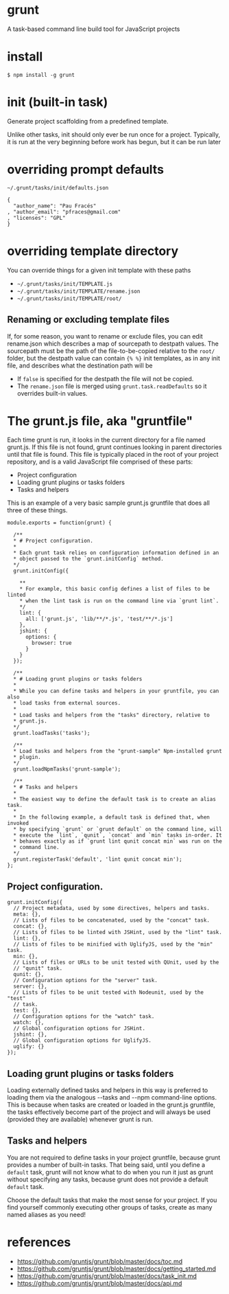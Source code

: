 # grunt

A task-based command line build tool for JavaScript projects

# install

    $ npm install -g grunt

# init (built-in task)

Generate project scaffolding from a predefined template.

Unlike other tasks, init should only ever be run once for a project. Typically,
it is run at the very beginning before work has begun, but it can be run later

# overriding prompt defaults

`~/.grunt/tasks/init/defaults.json`

    {
      "author_name": "Pau Fracés"
    , "author_email": "pfraces@gmail.com"
    , "licenses": "GPL"
    }

# overriding template directory

You can override things for a given init template with these paths

* `~/.grunt/tasks/init/TEMPLATE.js`
* `~/.grunt/tasks/init/TEMPLATE/rename.json`
* `~/.grunt/tasks/init/TEMPLATE/root/`

## Renaming or excluding template files

If, for some reason, you want to rename or exclude files, you can edit 
rename.json which describes a map of sourcepath to destpath values. The 
sourcepath must be the path of the file-to-be-copied relative to the `root/` 
folder, but the destpath value can contain `{% %}` init templates, as in any 
init file, and describes what the destination path will be

* If `false` is specified for the destpath the file will not be copied.
* The `rename.json` file is merged using `grunt.task.readDefaults` so it 
  overrides built-in values.

# The grunt.js file, aka "gruntfile"

Each time grunt is run, it looks in the current directory for a file named 
grunt.js. If this file is not found, grunt continues looking in parent 
directories until that file is found. This file is typically placed in the root
of your project repository, and is a valid JavaScript file comprised of these 
parts:

* Project configuration
* Loading grunt plugins or tasks folders
* Tasks and helpers

This is an example of a very basic sample grunt.js gruntfile that does all 
three of these things.

    module.exports = function(grunt) {

      /**
      * # Project configuration.
      *
      * Each grunt task relies on configuration information defined in an
      * object passed to the `grunt.initConfig` method. 
      */
      grunt.initConfig({

        **
        * For example, this basic config defines a list of files to be linted 
        * when the lint task is run on the command line via `grunt lint`.
        */
        lint: {
          all: ['grunt.js', 'lib/**/*.js', 'test/**/*.js']
        },
        jshint: {
          options: {
            browser: true
          }
        }
      });

      /**
      * # Loading grunt plugins or tasks folders
      *
      * While you can define tasks and helpers in your gruntfile, you can also 
      * load tasks from external sources.
      *
      * Load tasks and helpers from the "tasks" directory, relative to
      * grunt.js.
      */
      grunt.loadTasks('tasks');

      /**
      * Load tasks and helpers from the "grunt-sample" Npm-installed grunt
      * plugin.
      */
      grunt.loadNpmTasks('grunt-sample');

      /**
      * # Tasks and helpers
      *
      * The easiest way to define the default task is to create an alias task.
      *
      * In the following example, a default task is defined that, when invoked
      * by specifying `grunt` or `grunt default` on the command line, will
      * execute the `lint`, `qunit`, `concat` and `min` tasks in-order. It
      * behaves exactly as if `grunt lint qunit concat min` was run on the
      * command line.
      */
      grunt.registerTask('default', 'lint qunit concat min');
    };

## Project configuration.

    grunt.initConfig({
      // Project metadata, used by some directives, helpers and tasks.
      meta: {},
      // Lists of files to be concatenated, used by the "concat" task.
      concat: {},
      // Lists of files to be linted with JSHint, used by the "lint" task.
      lint: {},
      // Lists of files to be minified with UglifyJS, used by the "min" task.
      min: {},
      // Lists of files or URLs to be unit tested with QUnit, used by the
      // "qunit" task.
      qunit: {},
      // Configuration options for the "server" task.
      server: {},
      // Lists of files to be unit tested with Nodeunit, used by the "test"
      // task.
      test: {},
      // Configuration options for the "watch" task.
      watch: {},
      // Global configuration options for JSHint.
      jshint: {},
      // Global configuration options for UglifyJS.
      uglify: {}
    });

## Loading grunt plugins or tasks folders

Loading externally defined tasks and helpers in this way is preferred to
loading them via the analogous --tasks and --npm command-line options. This is
because when tasks are created or loaded in the grunt.js gruntfile, the tasks
effectively become part of the project and will always be used (provided they
are available) whenever grunt is run.

## Tasks and helpers

You are not required to define tasks in your project gruntfile, because grunt
provides a number of built-in tasks. That being said, until you define a
`default` task, grunt will not know what to do when you run it just as grunt
without specifying any tasks, because grunt does not provide a default 
`default` task.

Choose the default tasks that make the most sense for your project. If you find
yourself commonly executing other groups of tasks, create as many named aliases
as you need!

# references

* https://github.com/gruntjs/grunt/blob/master/docs/toc.md
* https://github.com/gruntjs/grunt/blob/master/docs/getting_started.md
* https://github.com/gruntjs/grunt/blob/master/docs/task_init.md
* https://github.com/gruntjs/grunt/blob/master/docs/api.md
